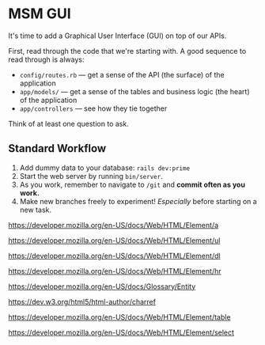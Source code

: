 # MSM GUI

It's time to add a Graphical User Interface (GUI) on top of our APIs.

First, read through the code that we're starting with. A good sequence to read through is always:

 - `config/routes.rb` — get a sense of the API (the surface) of the application
 - `app/models/` — get a sense of the tables and business logic (the heart) of the application
 - `app/controllers` — see how they tie together

Think of at least one question to ask.

## Standard Workflow

 1. Add dummy data to your database: `rails dev:prime`
 1. Start the web server by running `bin/server`.
 1. As you work, remember to navigate to `/git` and **commit often as you work.**
 1. Make new branches freely to experiment! _Especially_ before starting on a new task.


https://developer.mozilla.org/en-US/docs/Web/HTML/Element/a

https://developer.mozilla.org/en-US/docs/Web/HTML/Element/ul

https://developer.mozilla.org/en-US/docs/Web/HTML/Element/dl

https://developer.mozilla.org/en-US/docs/Web/HTML/Element/hr

https://developer.mozilla.org/en-US/docs/Glossary/Entity

https://dev.w3.org/html5/html-author/charref

https://developer.mozilla.org/en-US/docs/Web/HTML/Element/table

https://developer.mozilla.org/en-US/docs/Web/HTML/Element/select
